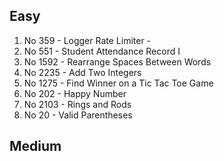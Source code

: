 ## Easy
1. No 359 - Logger Rate Limiter  - 
2. No 551 - Student Attendance Record I
3. No 1592 - Rearrange Spaces Between Words
4. No 2235 - Add Two Integers
5. No 1275 - Find Winner on a Tic Tac Toe Game
6. No 202 - Happy Number
7. No 2103 - 	Rings and Rods
8. No 20 - Valid Parentheses

## Medium 